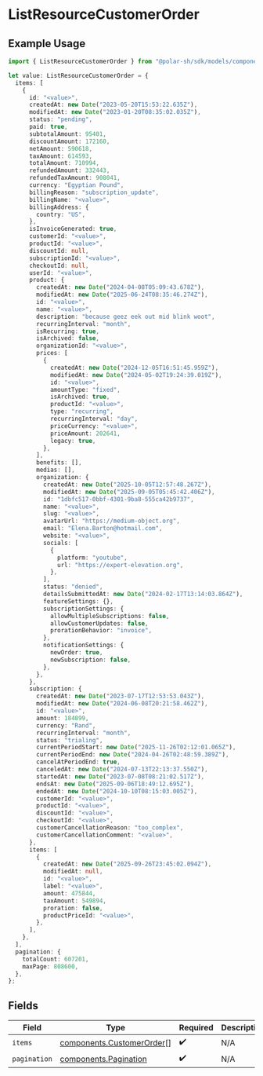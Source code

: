 # ListResourceCustomerOrder

## Example Usage

```typescript
import { ListResourceCustomerOrder } from "@polar-sh/sdk/models/components/listresourcecustomerorder.js";

let value: ListResourceCustomerOrder = {
  items: [
    {
      id: "<value>",
      createdAt: new Date("2023-05-20T15:53:22.635Z"),
      modifiedAt: new Date("2023-01-20T08:35:02.035Z"),
      status: "pending",
      paid: true,
      subtotalAmount: 95401,
      discountAmount: 172160,
      netAmount: 590618,
      taxAmount: 614593,
      totalAmount: 710994,
      refundedAmount: 332443,
      refundedTaxAmount: 908041,
      currency: "Egyptian Pound",
      billingReason: "subscription_update",
      billingName: "<value>",
      billingAddress: {
        country: "US",
      },
      isInvoiceGenerated: true,
      customerId: "<value>",
      productId: "<value>",
      discountId: null,
      subscriptionId: "<value>",
      checkoutId: null,
      userId: "<value>",
      product: {
        createdAt: new Date("2024-04-08T05:09:43.678Z"),
        modifiedAt: new Date("2025-06-24T08:35:46.274Z"),
        id: "<value>",
        name: "<value>",
        description: "because geez eek out mid blink woot",
        recurringInterval: "month",
        isRecurring: true,
        isArchived: false,
        organizationId: "<value>",
        prices: [
          {
            createdAt: new Date("2024-12-05T16:51:45.959Z"),
            modifiedAt: new Date("2024-05-02T19:24:39.019Z"),
            id: "<value>",
            amountType: "fixed",
            isArchived: true,
            productId: "<value>",
            type: "recurring",
            recurringInterval: "day",
            priceCurrency: "<value>",
            priceAmount: 202641,
            legacy: true,
          },
        ],
        benefits: [],
        medias: [],
        organization: {
          createdAt: new Date("2025-10-05T12:57:48.267Z"),
          modifiedAt: new Date("2025-09-05T05:45:42.406Z"),
          id: "1dbfc517-0bbf-4301-9ba8-555ca42b9737",
          name: "<value>",
          slug: "<value>",
          avatarUrl: "https://medium-object.org",
          email: "Elena.Barton@hotmail.com",
          website: "<value>",
          socials: [
            {
              platform: "youtube",
              url: "https://expert-elevation.org",
            },
          ],
          status: "denied",
          detailsSubmittedAt: new Date("2024-02-17T13:14:03.864Z"),
          featureSettings: {},
          subscriptionSettings: {
            allowMultipleSubscriptions: false,
            allowCustomerUpdates: false,
            prorationBehavior: "invoice",
          },
          notificationSettings: {
            newOrder: true,
            newSubscription: false,
          },
        },
      },
      subscription: {
        createdAt: new Date("2023-07-17T12:53:53.043Z"),
        modifiedAt: new Date("2024-06-08T20:21:58.462Z"),
        id: "<value>",
        amount: 184899,
        currency: "Rand",
        recurringInterval: "month",
        status: "trialing",
        currentPeriodStart: new Date("2025-11-26T02:12:01.065Z"),
        currentPeriodEnd: new Date("2024-04-26T02:48:59.389Z"),
        cancelAtPeriodEnd: true,
        canceledAt: new Date("2024-07-13T22:13:37.550Z"),
        startedAt: new Date("2023-07-08T08:21:02.517Z"),
        endsAt: new Date("2025-09-06T18:49:12.695Z"),
        endedAt: new Date("2024-10-10T08:15:03.005Z"),
        customerId: "<value>",
        productId: "<value>",
        discountId: "<value>",
        checkoutId: "<value>",
        customerCancellationReason: "too_complex",
        customerCancellationComment: "<value>",
      },
      items: [
        {
          createdAt: new Date("2025-09-26T23:45:02.094Z"),
          modifiedAt: null,
          id: "<value>",
          label: "<value>",
          amount: 475844,
          taxAmount: 549894,
          proration: false,
          productPriceId: "<value>",
        },
      ],
    },
  ],
  pagination: {
    totalCount: 607201,
    maxPage: 808600,
  },
};
```

## Fields

| Field                                                                  | Type                                                                   | Required                                                               | Description                                                            |
| ---------------------------------------------------------------------- | ---------------------------------------------------------------------- | ---------------------------------------------------------------------- | ---------------------------------------------------------------------- |
| `items`                                                                | [components.CustomerOrder](../../models/components/customerorder.md)[] | :heavy_check_mark:                                                     | N/A                                                                    |
| `pagination`                                                           | [components.Pagination](../../models/components/pagination.md)         | :heavy_check_mark:                                                     | N/A                                                                    |
